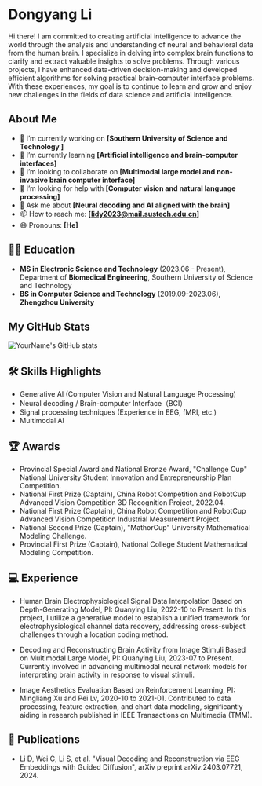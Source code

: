 # Dongyang Li 
Hi there! I am committed to creating artificial intelligence to advance the world through the analysis and understanding of neural and behavioral data from the human brain. I specialize in delving into complex brain functions to clarify and extract valuable insights to solve problems. Through various projects, I have enhanced data-driven decision-making and developed efficient algorithms for solving practical brain-computer interface problems. With these experiences, my goal is to continue to learn and grow and enjoy new challenges in the fields of data science and artificial intelligence.


## About Me

- 🔭 I’m currently working on **[Southern University of Science and Technology
]**
- 🌱 I’m currently learning **[Artificial intelligence and brain-computer interfaces]**
- 👯 I’m looking to collaborate on **[Multimodal large model and non-invasive brain computer interface]**
- 🤔 I’m looking for help with **[Computer vision and natural language processing]**
- 💬 Ask me about **[Neural decoding and AI aligned with the brain]**
- 📫 How to reach me: **[lidy2023@mail.sustech.edu.cn]**
- 😄 Pronouns: **[He]**

## 👩‍🎓 Education

- **MS in Electronic Science and Technology** (2023.06 - Present), Department of **Biomedical Engineering**, Southern University of Science and Technology
- **BS in Computer Science and Technology** (2019.09-2023.06), **Zhengzhou University**


<!-- 
## 💼 Career

- MS Student at [Lab Name], [University Name], [Country], (Year - Present). [Lab website if any]
- Undergraduate Researcher at [Lab Name], [University Name], [Country], (Year - Year).
- Undergraduate Researcher at [Research Group Name], [University Name], [Country], (Year - Year).
 -->
## My GitHub Stats

![YourName's GitHub stats](https://github-readme-stats.vercel.app/api?username=yourusername&show_icons=true)

## 🛠 Skills Highlights

- Generative AI (Computer Vision and Natural Language Processing)
- Neural decoding / Brain-computer Interface（BCI）
- Signal processing techniques (Experience in EEG, fMRI, etc.)
- Multimodal AI

## 🏆 Awards

- Provincial Special Award and National Bronze Award, "Challenge Cup" National University Student Innovation and Entrepreneurship Plan Competition.
- National First Prize (Captain), China Robot Competition and RobotCup Advanced Vision Competition 3D Recognition Project, 2022.04.
- National First Prize (Captain), China Robot Competition and RobotCup Advanced Vision Competition Industrial Measurement Project.
- National Second Prize (Captain), "MathorCup" University Mathematical Modeling Challenge.
- Provincial First Prize (Captain), National College Student Mathematical Modeling Competition.


## 💻 Experience

- Human Brain Electrophysiological Signal Data Interpolation Based on Depth-Generating Model, PI: Quanying Liu, 2022-10 to Present. In this project, I utilize a generative model to establish a unified framework for electrophysiological channel data recovery, addressing cross-subject challenges through a location coding method.

- Decoding and Reconstructing Brain Activity from Image Stimuli Based on Multimodal Large Model, PI: Quanying Liu, 2023-07 to Present. Currently involved in advancing multimodal neural network models for interpreting brain activity in response to visual stimuli.

- Image Aesthetics Evaluation Based on Reinforcement Learning, PI: Mingliang Xu and Pei Lv, 2020-10 to 2021-01. Contributed to data processing, feature extraction, and chart data modeling, significantly aiding in research published in IEEE Transactions on Multimedia (TMM).


## 📝 Publications

- Li D, Wei C, Li S, et al. "Visual Decoding and Reconstruction via EEG Embeddings with Guided Diffusion", arXiv preprint arXiv:2403.07721, 2024.



<!-- Don't forget to add your username and links to the actual badge sources for visitor count and GitHub stats! -->
